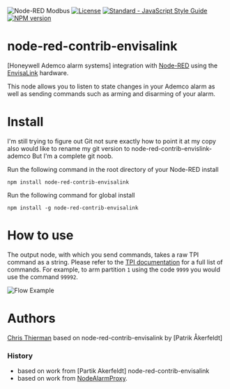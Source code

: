 ![Node-RED Modbus](http://b.repl.ca/v1/Node--RED-Modbus-green.png)
[![License](https://img.shields.io/badge/License-Apache%202.0-blue.svg)](https://opensource.org/licenses/Apache-2.0)
[![Standard - JavaScript Style Guide](https://img.shields.io/badge/code%20style-standard-brightgreen.svg)](http://standardjs.com/)
[![NPM version](https://badge.fury.io/js/node-red-contrib-envisalink.png)](https://www.npmjs.com/package/node-red-contrib-envisalink)
# node-red-contrib-envisalink
[Honeywell Ademco alarm systems] integration with [Node-RED] using the [EnvisaLink] hardware.

This node allows you to listen to state changes in your Ademco alarm as well as sending
commands such as arming and disarming of your alarm.

# Install

I'm still trying to figure out Git not sure exactly how to point it at my copy also would like to rename my git version to
node-red-contrib-envislink-ademco 
But I'm a complete git noob.


Run the following command in the root directory of your Node-RED install

    npm install node-red-contrib-envisalink

Run the following command for global install

    npm install -g node-red-contrib-envisalink

# How to use

The output node, with which you send commands, takes a raw TPI command as a string.
Please refer to the [TPI documentation] for a full list of commands.
For example, to arm partition `1` using the code `9999` you would use the command `99992`.

![Flow Example](https://github.com/pakerfeldt/node-red-contrib-envisalink/raw/master/images/example-flows.png)

# Authors

[Chris Thierman] 
based on node-red-contrib-envisalink by
[Patrik Åkerfeldt]

### History

* based on work from [Partik Akerfeldt] node-red-contrib-envisalink
* based on work from [NodeAlarmProxy].

[Node-RED]:           http://nodered.org/
[DSC alarm systems]:  http://www.dsc.com/
[EnvisaLink]:         http://www.eyezon.com/
[TPI documentation]:  https://github.com/cthierman/node-red-contrib-envisalink/raw/master/docs/EnvisaLinkTPI-1-08.pdf
[Chris Thierman]:     https://github.com/cthierman
[NodeAlarmProxy]:     https://github.com/entrocode/NodeAlarmProxy
